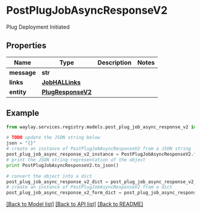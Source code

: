 # PostPlugJobAsyncResponseV2

Plug Deployment Initiated

## Properties

Name | Type | Description | Notes
------------ | ------------- | ------------- | -------------
**message** | **str** |  | 
**links** | [**JobHALLinks**](JobHALLinks.md) |  | 
**entity** | [**PlugResponseV2**](PlugResponseV2.md) |  | 

## Example

```python
from waylay.services.registry.models.post_plug_job_async_response_v2 import PostPlugJobAsyncResponseV2

# TODO update the JSON string below
json = "{}"
# create an instance of PostPlugJobAsyncResponseV2 from a JSON string
post_plug_job_async_response_v2_instance = PostPlugJobAsyncResponseV2.from_json(json)
# print the JSON string representation of the object
print PostPlugJobAsyncResponseV2.to_json()

# convert the object into a dict
post_plug_job_async_response_v2_dict = post_plug_job_async_response_v2_instance.to_dict()
# create an instance of PostPlugJobAsyncResponseV2 from a dict
post_plug_job_async_response_v2_form_dict = post_plug_job_async_response_v2.from_dict(post_plug_job_async_response_v2_dict)
```
[[Back to Model list]](../README.md#documentation-for-models) [[Back to API list]](../README.md#documentation-for-api-endpoints) [[Back to README]](../README.md)


